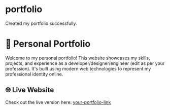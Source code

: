 # portfolio
Created my portfolio successfully.
# 💼 Personal Portfolio

Welcome to my personal portfolio! This website showcases my skills, projects, and experience as a developer/designer/engineer (edit as per your profession). It's built using modern web technologies to represent my professional identity online.

## 🌐 Live Website

Check out the live version here: [your-portfolio-link](https://your-portfolio-link.com)
